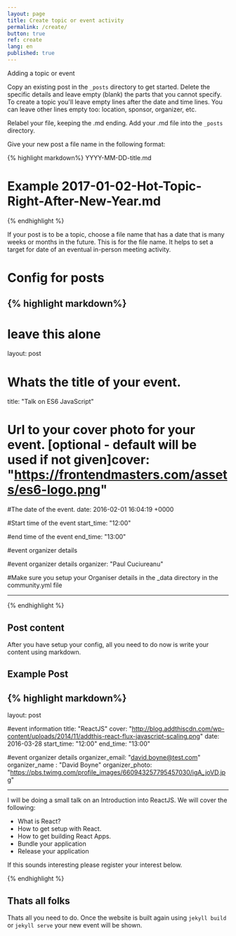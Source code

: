 ```yaml
---
layout: page
title: Create topic or event activity
permalink: /create/
button: true
ref: create
lang: en
published: true
---
```

Adding a topic or event

Copy an existing post in the  `_posts` directory to get started. Delete the specific details and leave empty (blank) the parts that you cannot specify. To create a topic you'll leave empty lines after the date and time lines. You can leave other lines empty too: location, sponsor, organizer, etc.

Relabel your file, keeping the .md ending. Add your .md file into the `_posts` directory. 

Give your new post a file name in the following format:

{% highlight markdown%}
YYYY-MM-DD-title.md
# Example 2017-01-02-Hot-Topic-Right-After-New-Year.md
{% endhighlight %}

If your post is to be a topic, choose a file name that has a date that is many weeks or months in the future. This is for the file name. It helps to set a target for date of an eventual in-person meeting activity.

# Config for posts
{% highlight markdown%}
---
# leave this alone
layout: post

# Whats the title of your event.
title:  "Talk on ES6 JavaScript"

# Url to your cover photo for your event. [optional - default will be used if not given]cover: "https://frontendmasters.com/assets/es6-logo.png"

#The date of the event.
date:   2016-02-01 16:04:19 +0000

#Start time of the event
start_time: "12:00"

#end time of the event
end_time: "13:00"

#event organizer details

#event organizer details
organizer: "Paul Cuciureanu"

#Make sure you setup your Organiser details in the _data directory in the community.yml file

---
{% endhighlight %}

## Post content

After you have setup your config, all you need to do now is write your content using markdown.

## Example Post

{% highlight markdown%}
---
layout: post

#event information
title:  "ReactJS"
cover: "http://blog.addthiscdn.com/wp-content/uploads/2014/11/addthis-react-flux-javascript-scaling.png"
date:   2016-03-28
start_time: "12:00"
end_time: "13:00"

#event organizer details
organizer_email: "david.boyne@test.com"
organizer_name : "David Boyne"
organizer_photo: "https://pbs.twimg.com/profile_images/660943257795457030/igA_joVD.jpg"

---

I will be doing a small talk on an Introduction into ReactJS. We will cover the following:

- What is React?
- How to get setup with React.
- How to get building React Apps.
- Bundle your application
- Release your application

If this sounds interesting please register your interest below.


{% endhighlight %}

## Thats all folks
Thats all you need to do. Once the website is built again using `jekyll build` or `jekyll serve` your new event will be shown.
